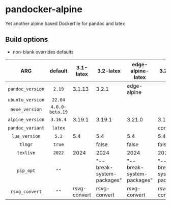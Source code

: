 # pandocker-alpine

Yet another alpine based Dockerfile for pandoc and latex

## Build options

- non-blank overrides defaults

|       ARG        |   **default**   | 3.1-latex    | 3.2-latex                 | edge-alpine-latex         | 3.2-core                  | 3.5-core                  | 3.6-core                  |
|:----------------:|:---------------:|--------------|---------------------------|---------------------------|---------------------------|---------------------------|---------------------------|
| `pandoc_version` |     `2.19`      | 3.1.13       | 3.2.1                     | edge-alpine               |                           |                           |                           |
| `ubuntu_version` |     `22.04`     |              |                           |                           |                           |                           |                           |
|  `nexe_version`  | `4.0.0-beta.19` |              |                           |                           |                           |                           |                           |
| `alpine_version` |    `3.16.4`     | 3.19.1       | 3.19.1                    | 3.21.0                    | 3.19.1                    | 3.20.3                    | 3.21.0                    |
| `pandoc_variant` |     `latex`     |              |                           |                           | core                      | core                      | core                      |
|  `lua_version`   |      `5.3`      | 5.4          | 5.4                       | 5.4                       | 5.4                       | 5.4                       | 5.4                       |
|     `tlmgr`      |     `true`      |              | false                     | false                     | false                     | false                     | false                     |
|    `texlive`     |     `2022`      | 2024         | 2024                      | 2024                      | 2024                      | 2024                      | 2024                      |
|    `pip_opt`     |      `""`       |              | "--break-system-packages" | "--break-system-packages" | "--break-system-packages" | "--break-system-packages" | "--break-system-packages" |
|  `rsvg_convert`  |      `""`       | rsvg-convert | rsvg-convert              | rsvg-convert              | rsvg-convert              | rsvg-convert              | rsvg-convert              |


